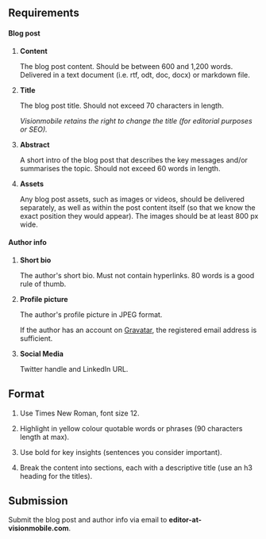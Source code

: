 ## Requirements#### Blog post1. **Content**

   The blog post content. Should be between 600 and 1,200 words. Delivered in a text document (i.e. rtf, odt, doc, docx) or markdown file.

2. **Title**
   
   The blog post title. Should not exceed 70 characters in length. 
   
   *Visionmobile retains the right to change the title (for editorial purposes or SEO).*
3. **Abstract**
   A short intro of the blog post that describes the key messages and/or summarises the topic. Should not exceed 60 words in length.4. **Assets**   Any blog post assets, such as images or videos, should be delivered separately, as well as within the post content itself (so that we know the exact position they would appear). The images should be at least 800 px wide.
#### Author info1. **Short bio**
   The author's short bio. Must not contain hyperlinks. 80 words is a good rule of thumb.2. **Profile picture**   The author's profile picture in JPEG format.
   If the author has an account on [Gravatar](https://en.gravatar.com/), the registered email address is sufficient.3. **Social Media**   Twitter handle and LinkedIn URL.
   
## Format1. Use Times New Roman, font size 12.
2. Highlight in yellow colour quotable words or phrases (90 characters length at max).
3. Use bold for key insights (sentences you consider important).
4. Break the content into sections, each with a descriptive title (use an h3 heading for the titles).
## Submission
Submit the blog post and author info via email to **editor-at-visionmobile.com**.